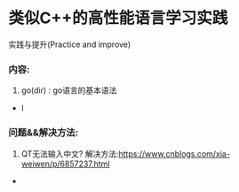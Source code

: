 # 类似C++的高性能语言学习实践
实践与提升(Practice and improve)  

### 内容:

1.  go(dir) : go语言的基本语法
- l

### 问题&&解决方法:
1. QT无法输入中文?
解决方法:<https://www.cnblogs.com/xia-weiwen/p/6857237.html>
- 